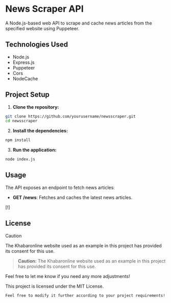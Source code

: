 # News Scraper API

A Node.js-based web API to scrape and cache news articles from the specified website using Puppeteer.

## Technologies Used

- Node.js
- Express.js
- Puppeteer
- Cors
- NodeCache

## Project Setup

1. **Clone the repository:**

```sh
git clone https://github.com/yourusername/newsscraper.git
cd newsscraper
```

2. **Install the dependencies:**

```sh
npm install
```

3. **Run the application:**

```sh
node index.js
```

## Usage

The API exposes an endpoint to fetch news articles:

- **GET /news**: Fetches and caches the latest news articles.
  
[!]

## License
> [!caution]
> The Khabaronline website used as an example in this project has provided its consent for this use. 

> **Caution:** 
> The Khabaronline website used as an example in this project has provided its consent for this use. 

Feel free to let me know if you need any more adjustments!

This project is licensed under the MIT License.
```
Feel free to modify it further according to your project requirements!
```
